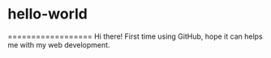 # hello-world
==================
Hi there!
First time using GitHub, hope it can helps me with my web development.

